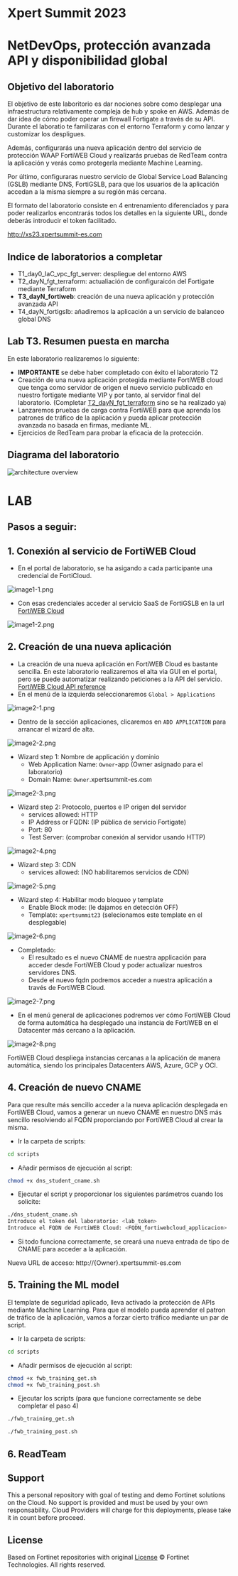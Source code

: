 # Xpert Summit 2023
# NetDevOps, protección avanzada API y disponibilidad global
## Objetivo del laboratorio
El objetivo de este laboritorio es dar nociones sobre como desplegar una infraestructura relativamente compleja de hub y spoke en AWS. Además de dar idea de cómo poder operar un firewall Fortigate a través de su API. Durante el laboratio te familizaras con el entorno Terraform y como lanzar y customizar los despligues. 

Además, configurarás una nueva aplicación dentro del servicio de protección WAAP FortiWEB Cloud y realizarás pruebas de RedTeam contra la aplicación y verás como protegerla mediante Machine Learning.  

Por último, configuraras nuestro servicio de Global Service Load Balancing (GSLB) mediante DNS, FortiGSLB, para que los usuarios de la aplicación accedan a la misma siempre a su región más cercana. 

El formato del laboratorio consiste en 4 entrenamiento diferenciados y para poder realizarlos encontrarás todos los detalles en la siguiente URL, donde deberás introducir el token facilitado.

http://xs23.xpertsummit-es.com

## Indice de laboratorios a completar
* T1_day0_IaC_vpc_fgt_server: despliegue del entorno AWS
* T2_dayN_fgt_terraform: actualiación de configuraicón del Fortigate mediante Terraform
* **T3_dayN_fortiweb**: creación de una nueva aplicación y protección avanzada API
* T4_dayN_fortigslb: añadiremos la aplicación a un servicio de balanceo global DNS

## Lab T3. Resumen puesta en marcha

En este laboratorio realizaremos lo siguiente:
- **IMPORTANTE** se debe haber completado con éxito el laboratorio T2
- Creación de una nueva aplicación protegida mediante FortiWEB cloud que tenga como servidor de origen el nuevo servicio publicado en nuestro fortigate mediante VIP y por tanto, al servidor final del laboratorio. (Completar [T2_dayN_fgt_terraform](./T2_dayN_fgt_terraform) sino se ha realizado ya)
- Lanzaremos pruebas de carga contra FortiWEB para que aprenda los patrones de tráfico de la aplicación y pueda aplicar protección avanzada no basada en firmas, mediante ML.
- Ejercicios de RedTeam para probar la eficacia de la protección.

## Diagrama del laboratorio

![architecture overview](./images/image0.png)

# LAB
## Pasos a seguir:

## 1. Conexión al servicio de FortiWEB Cloud
- En el portal de laboratorio, se ha asigando a cada participante una credencial de FortiCloud.

![image1-1.png](images/image1-1.png)

- Con esas credenciales acceder al servicio SaaS de FortiGSLB en la url [FortiWEB Cloud](https://www.fortiweb-cloud.com/)

![image1-2.png](images/image1-2.png)


## 2. Creación de una nueva aplicación
- La creación de una nueva aplicación en FortiWEB Cloud es bastante sencilla. En este laboratorio realizaremos el alta via GUI en el portal, pero se puede automatizar realizando peticiones a la API del servicio. [FortiWEB Cloud API reference](https://www.fortiweb-cloud.com/apidoc/api.html)
- En el menú de la izquierda seleccionaremos `Global > Applications`

![image2-1.png](images/image2-1.png)

- Dentro de la sección aplicaciones, clicaremos en `ADD APPLICATION` para arrancar el wizard de alta. 

![image2-2.png](images/image2-2.png)

- Wizard step 1: Nombre de applicación y dominio
    * Web Application Name: `Owner`-app (Owner asignado para el laboratorio)
    * Domain Name: `Owner`.xpertsummit-es.com

![image2-3.png](images/image2-3.png)

- Wizard step 2: Protocolo, puertos e IP origen del servidor
    * services allowed: HTTP
    * IP Address or FQDN: (IP pública de servicio Fortigate)
    * Port: 80
    * Test Server: (comprobar conexión al servidor usando HTTP)

![image2-4.png](images/image2-4.png)

- Wizard step 3: CDN
    * services allowed: (NO habilitaremos servicios de CDN)

![image2-5.png](images/image2-5.png)

- Wizard step 4: Habilitar modo bloqueo y template
    * Enable Block mode: (le dajamos en detección OFF)
    * Template: `xpertsummit23` (selecionamos este template en el desplegable)

![image2-6.png](images/image2-6.png)

- Completado: 
    * El resultado es el nuevo CNAME de nuestra applicación para acceder desde FortiWEB Cloud y poder actualizar nuestros servidores DNS.
    * Desde el nuevo fqdn podremos acceder a nuestra aplicación a través de FortiWEB Cloud.

![image2-7.png](images/image2-7.png)

- En el menú general de aplicaciones podremos ver cómo FortiWEB Cloud de forma automática ha desplegado una instancia de FortiWEB en el Datacenter más cercano a la aplicación. 

![image2-8.png](images/image2-8.png)

FortiWEB Cloud despliega instancias cercanas a la aplicación de manera automática, siendo los principales Datacenters AWS, Azure, GCP y OCI. 

## 4. Creación de nuevo CNAME
Para que resulte más sencillo acceder a la nueva aplicación desplegada en FortiWEB Cloud, vamos a generar un nuevo CNAME en nuestro DNS más sencillo resolviendo al FQDN proporciando por FortiWEB Cloud al crear la misma. 

- Ir la carpeta de scripts: 
```sh
cd scripts
```
- Añadir permisos de ejecución al script:
```sh
chmod +x dns_student_cname.sh
```
- Ejecutar el script y proporcionar los siguientes parámetros cuando los solicite:
```sh
./dns_student_cname.sh
Introduce el token del laboratorio: <lab_token>
Introduce el FQDN de FortiWEB Cloud: <FQDN_fortiwebcloud_applicacion>
```
- Si todo funciona correctamente, se creará una nueva entrada de tipo de CNAME para acceder a la aplicación.

Nueva URL de acceso: http://{Owner}.xpertsummit-es.com

## 5. Training the ML model
El template de seguridad aplicado, lleva activado la protección de APIs mediante Machine Learning. Para que el modelo pueda aprender el patron de tráfico de la aplicación, vamos a forzar cierto tráfico mediante un par de script. 

- Ir la carpeta de scripts: 
```sh
cd scripts
```
- Añadir permisos de ejecución al script:
```sh
chmod +x fwb_training_get.sh
chmod +x fwb_training_post.sh
```
- Ejecutar los scripts (para que funcione correctamente se debe completar el paso 4)
```sh
./fwb_training_get.sh
```
```sh
./fwb_training_post.sh
```

## 6. ReadTeam

## Support
This a personal repository with goal of testing and demo Fortinet solutions on the Cloud. No support is provided and must be used by your own responsability. Cloud Providers will charge for this deployments, please take it in count before proceed.

## License
Based on Fortinet repositories with original [License](https://github.com/fortinet/fortigate-terraform-deploy/blob/master/LICENSE) © Fortinet Technologies. All rights reserved.


